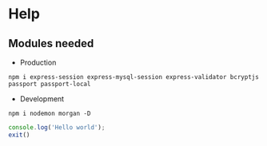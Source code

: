 # Help

## Modules needed

- Production
```
npm i express-session express-mysql-session express-validator bcryptjs passport passport-local
```

- Development
```
npm i nodemon morgan -D
```

```javascript
console.log('Hello world');
exit()
```